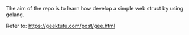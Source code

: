 The aim of the repo is to learn how develop a simple web struct by using golang.

Refer to: https://geektutu.com/post/gee.html